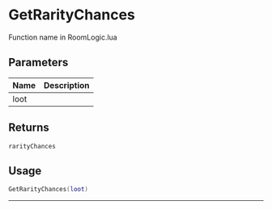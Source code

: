 # GetRarityChances

Function name in RoomLogic.lua

## Parameters

| Name | Description |
| ---- | ----------- |
| loot |             |

## Returns

`rarityChances`

## Usage

```lua
GetRarityChances(loot)
```

---
